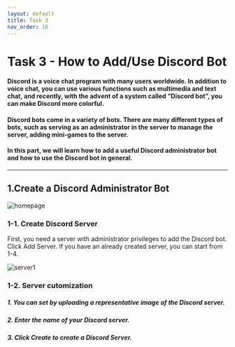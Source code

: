 ```yaml
---
layout: default
title: Task 3
nav_order: 16
---
```


# **Task 3 - How to Add/Use Discord Bot**

#### Discord is a voice chat program with many users worldwide. In addition to voice chat, you can use various functions such as multimedia and text chat, and recently, with the advent of a system called “Discord bot”, you can make Discord more colorful.

#### Discord bots come in a variety of bots. There are many different types of bots, such as serving as an administrator in the server to manage the server, adding mini-games to the server.

#### In this part, we will learn how to add a useful Discord administrator bot and how to use the Discord bot in general.
---
## **1.Create a Discord Administrator Bot**

![homepage](https://user-images.githubusercontent.com/90579221/161686582-252cb412-3047-4820-95e2-f14eb6e7ba25.png)
### **1-1. Create Discord Server**
First, you need a server with administrator privileges to add the Discord bot. Click Add Server. If you have an already created server, you can start from 1-4.


![server1](https://user-images.githubusercontent.com/90579221/161687236-7377e42a-cbbe-44af-abb9-0a591733a9a7.png)
### **1-2. Server cutomization**
##### 1. You can set by uploading a representative image of the Discord server.
##### 2. Enter the name of your Discord server.
##### 3. Click Create to create a Discord Server.

